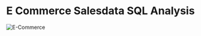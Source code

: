 # E Commerce Salesdata SQL Analysis
![E-Commerce](https://leverageedu.com/blog/wp-content/uploads/2020/05/e-commerce-.jpg)

